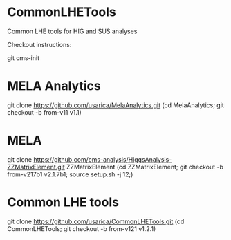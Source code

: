 # CommonLHETools
Common LHE tools for HIG and SUS analyses

Checkout instructions:

git cms-init

# MELA Analytics
git clone https://github.com/usarica/MelaAnalytics.git
(cd MelaAnalytics; git checkout -b from-v11 v1.1)

# MELA
git clone https://github.com/cms-analysis/HiggsAnalysis-ZZMatrixElement.git ZZMatrixElement
(cd ZZMatrixElement; git checkout -b from-v217b1 v2.1.7b1; source setup.sh -j 12;)

# Common LHE tools
git clone https://github.com/usarica/CommonLHETools.git
(cd CommonLHETools; git checkout -b from-v121 v1.2.1)
